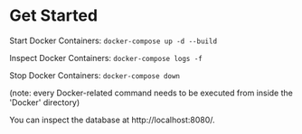 # Get Started  

Start Docker Containers: `docker-compose up -d --build`  

Inspect Docker Containers: `docker-compose logs -f`  

Stop Docker Containers: `docker-compose down`  

(note: every Docker-related command needs to be executed from inside the 'Docker' directory)

You can inspect the database at http://localhost:8080/.  